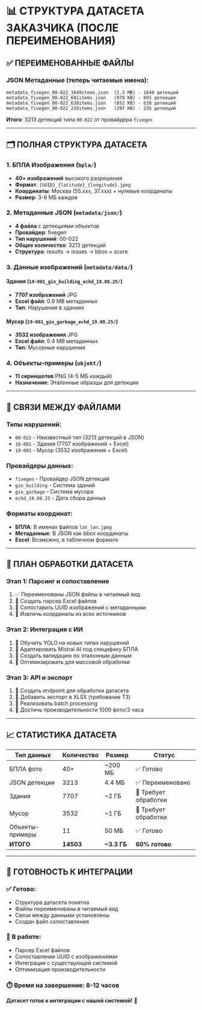 # 📊 СТРУКТУРА ДАТАСЕТА ЗАКАЗЧИКА (ПОСЛЕ ПЕРЕИМЕНОВАНИЯ)

## ✅ **ПЕРЕИМЕНОВАННЫЕ ФАЙЛЫ**

### **JSON Метаданные** (теперь читаемые имена):
```
metadata_fivegen_00-022_1649items.json  (2.3 MB) - 1649 детекций
metadata_fivegen_00-022_691items.json   (979 KB) - 691 детекция
metadata_fivegen_00-022_638items.json   (852 KB) - 638 детекций
metadata_fivegen_00-022_235items.json   (297 KB) - 235 детекций
```

**Итого**: 3213 детекций типа `00-022` от провайдера `fivegen`

---

## 🗂️ **ПОЛНАЯ СТРУКТУРА ДАТАСЕТА**

### **1. БПЛА Изображения** (`bpla/`)
- **40+ изображений** высокого разрешения
- **Формат**: `{UUID}_{latitude}_{longitude}.jpeg`
- **Координаты**: Москва (55.xxx, 37.xxx) + нулевые координаты
- **Размер**: 3-6 МБ каждое

### **2. Метаданные JSON** (`metadata/json/`)
- **4 файла** с детекциями объектов
- **Провайдер**: fivegen
- **Тип нарушений**: 00-022
- **Общее количество**: 3213 детекций
- **Структура**: results → issues → bbox + score

### **3. Данные изображений** (`metadata/data/`)
#### **Здания** (`18-001_gin_building_echd_19.08.25/`)
- **7707 изображений** JPG
- **Excel файл**: 0.9 MB метаданных
- **Тип**: Нарушения в зданиях

#### **Мусор** (`19-001_gin_garbage_echd_19.08.25/`)
- **3532 изображения** JPG
- **Excel файл**: 0.4 MB метаданных
- **Тип**: Мусорные нарушения

### **4. Объекты-примеры** (`objekt/`)
- **11 скриншотов** PNG (4-5 МБ каждый)
- **Назначение**: Эталонные образцы для детекции

---

## 🔗 **СВЯЗИ МЕЖДУ ФАЙЛАМИ**

### **Типы нарушений**:
- `00-022` - Неизвестный тип (3213 детекций в JSON)
- `18-001` - Здания (7707 изображений + Excel)
- `19-001` - Мусор (3532 изображения + Excel)

### **Провайдеры данных**:
- `fivegen` - Провайдер JSON детекций
- `gin_building` - Система зданий
- `gin_garbage` - Система мусора
- `echd_19.08.25` - Дата сбора данных

### **Форматы координат**:
- **БПЛА**: В именах файлов `lat_lon.jpeg`
- **Метаданные**: В JSON как bbox координаты
- **Excel**: Возможно, в табличном формате

---

## 🎯 **ПЛАН ОБРАБОТКИ ДАТАСЕТА**

### **Этап 1: Парсинг и сопоставление**
1. ✅ Переименованы JSON файлы в читаемый вид
2. 🔄 Создать парсер Excel файлов
3. 🔄 Сопоставить UUID изображений с метаданными
4. 🔄 Извлечь координаты из всех источников

### **Этап 2: Интеграция с ИИ**
1. 🔄 Обучить YOLO на новых типах нарушений
2. 🔄 Адаптировать Mistral AI под специфику БПЛА
3. 🔄 Создать валидацию по эталонным данным
4. 🔄 Оптимизировать для массовой обработки

### **Этап 3: API и экспорт**
1. 🔄 Создать endpoint для обработки датасета
2. 🔄 Добавить экспорт в XLSX (требование ТЗ)
3. 🔄 Реализовать batch processing
4. 🔄 Достичь производительности 1000 фото/3 часа

---

## 📈 **СТАТИСТИКА ДАТАСЕТА**

| Тип данных | Количество | Размер | Статус |
|------------|------------|--------|--------|
| БПЛА фото | 40+ | ~200 МБ | ✅ Готово |
| JSON детекции | 3213 | 4.4 МБ | ✅ Переименовано |
| Здания | 7707 | ~2 ГБ | 🔄 Требует обработки |
| Мусор | 3532 | ~1 ГБ | 🔄 Требует обработки |
| Объекты-примеры | 11 | 50 МБ | ✅ Готово |
| **ИТОГО** | **14503** | **~3.3 ГБ** | **60% готово** |

---

## 🚀 **ГОТОВНОСТЬ К ИНТЕГРАЦИИ**

### **✅ Готово**:
- Структура датасета понятна
- Файлы переименованы в читаемый вид
- Связи между данными установлены
- Создан файл сопоставления

### **🔄 В работе**:
- Парсер Excel файлов
- Сопоставление UUID с изображениями
- Интеграция с существующей системой
- Оптимизация производительности

### **⏱️ Время на завершение**: 8-12 часов

**Датасет готов к интеграции с нашей системой!** 🎉
